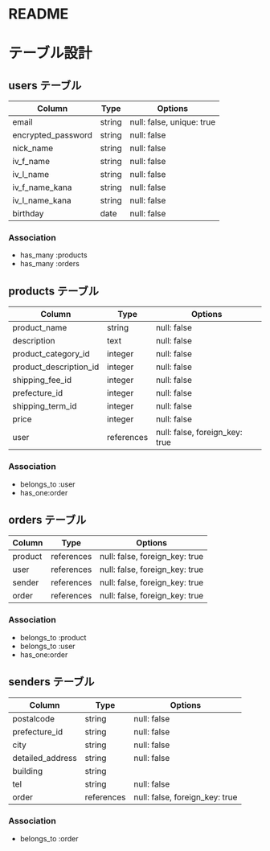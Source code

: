 # README


# テーブル設計

## users テーブル

| Column             | Type   | Options                    |
| ------------------ | ------ | -------------------------- |
| email              | string | null: false,  unique: true |
| encrypted_password | string | null: false                |
| nick_name          | string | null: false                |
| iv_f_name          | string | null: false                |
| iv_l_name          | string | null: false                |
| iv_f_name_kana     | string | null: false                |
| iv_l_name_kana     | string | null: false                |
| birthday           | date   | null: false                |

### Association

- has_many :products
- has_many :orders






## products テーブル

| Column                | Type       | Options                        |
| --------------------  | ---------- | ------------------------------ |
| product_name          | string     | null: false                    |
| description           | text       | null: false                    |
| product_category_id   | integer    | null: false                    |
| product_description_id| integer    | null: false                    |
| shipping_fee_id       | integer    | null: false                    |
| prefecture_id         | integer    | null: false                    |
| shipping_term_id      | integer    | null: false                    |
| price                 | integer    | null: false                    |
| user                  | references | null: false, foreign_key: true |





### Association

- belongs_to :user
- has_one:order






## orders テーブル

| Column    | Type       | Options                        |
| --------- | ---------- | ------------------------------ |
| product   | references | null: false, foreign_key: true |
| user      | references | null: false, foreign_key: true |
| sender    | references | null: false, foreign_key: true |
| order     | references | null: false, foreign_key: true |
### Association

- belongs_to :product
- belongs_to :user
- has_one:order

## senders テーブル

| Column             | Type       | Options                        |
| ------------------ | ---------- | ------------------------------ |
| postalcode         | string     | null: false                    |
| prefecture_id      | string     | null: false                    |
| city               | string     | null: false                    |
| detailed_address   | string     | null: false                    |
| building           | string     |                                |
| tel                | string     | null: false                    |
| order              | references | null: false, foreign_key: true |


### Association

- belongs_to :order
